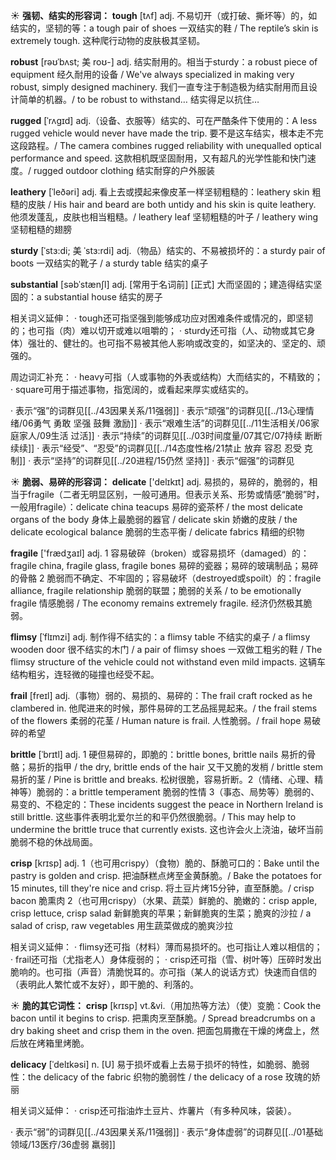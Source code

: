 ☀ <span class="category">**强韧、结实的形容词：**</span>
<span class="vocabulary">**tough**</span> [tʌf] 
<span class="definition">adj. 不易切开（或打破、撕坏等）的，如结实的，坚韧的等：</span>a tough pair of shoes 一双结实的鞋 / The reptile’s skin is extremely tough. 这种爬行动物的皮肤极其坚韧。
 
<span class="vocabulary">**robust**</span> [rəʊˈbʌst; 美 roʊ-]
<span class="definition">adj. 结实耐用的。相当于sturdy：</span>a robust piece of equipment 经久耐用的设备 / We've always specialized in making very robust, simply designed machinery. 我们一直专注于制造极为结实耐用而且设计简单的机器。/ to be robust to withstand… 结实得足以抗住…                     

<span class="vocabulary">**rugged**</span> [ˈrʌgɪd]
<span class="definition">adj.（设备、衣服等）结实的、可在严酷条件下使用的：</span>A less rugged vehicle would never have made the trip. 要不是这车结实，根本走不完这段路程。/ The camera combines rugged reliability with unequalled optical performance and speed. 这款相机既坚固耐用，又有超凡的光学性能和快门速度。/ rugged outdoor clothing 结实耐穿的户外服装           

<span class="vocabulary">**leathery**</span> [ˈleðəri]
<span class="definition">adj. 看上去或摸起来像皮革一样坚韧粗糙的：</span>leathery skin 粗糙的皮肤 / His hair and beard are both untidy and his skin is quite leathery. 他须发蓬乱，皮肤也相当粗糙。/ leathery leaf 坚韧粗糙的叶子 / leathery wing 坚韧粗糙的翅膀           

<span class="vocabulary">**sturdy**</span> [ˈstɜ:di; 美 ˈstɜ:rdi]
<span class="definition">adj.（物品）结实的、不易被损坏的：</span>a sturdy pair of boots 一双结实的靴子 / a sturdy table 结实的桌子          

<span class="vocabulary">**substantial**</span> [səbˈstænʃl]
<span class="definition">adj. [常用于名词前] [正式] 大而坚固的；建造得结实坚固的：</span>a substantial house 结实的房子

相关词义延伸：
· tough还可指坚强到能够成功应对困难条件或情况的，即坚韧的；也可指（肉）难以切开或难以咀嚼的；
· sturdy还可指（人、动物或其它身体）强壮的、健壮的。也可指不易被其他人影响或改变的，如坚决的、坚定的、顽强的。

周边词汇补充：
· heavy可指（人或事物的外表或结构）大而结实的，不精致的；
· square可用于描述事物，指宽阔的，或看起来厚实或结实的。

· 表示“强”的词群见[[../43因果关系/11强弱]]
· 表示“顽强”的词群见[[../13心理情绪/06勇气 勇敢 坚强 鼓舞 激励]]
· 表示“艰难生活”的词群见[[../11生活相关/06家庭家人/09生活 过活]]
· 表示“持续”的词群见[[../03时间度量/07其它/07持续 断断续续]]
· 表示“经受”、“忍受”的词群见[[../14态度性格/21禁止 放弃 容忍 忍受 克制]]
· 表示“坚持”的词群见[[../20进程/15仍然 坚持]]
· 表示“倔强”的词群见

☀ <span class="category">**脆弱、易碎的形容词：**</span>
<span class="vocabulary">**delicate**</span> ['delɪkɪt] 
<span class="definition">adj. 易损的，易碎的，脆弱的，相当于fragile（二者无明显区别，一般可通用。但表示关系、形势或情感“脆弱”时，一般用fragile）：</span>delicate china teacups 易碎的瓷茶杯 / the most delicate organs of the body 身体上最脆弱的器官 / delicate skin 娇嫩的皮肤 / the delicate ecological balance 脆弱的生态平衡 / delicate fabrics 精细的织物

<span class="vocabulary">**fragile**</span> ['frædӡaɪl] 
<span class="definition">adj. 1 容易破碎（broken）或容易损坏（damaged）的：</span>fragile china, fragile glass, fragile bones 易碎的瓷器；易碎的玻璃制品；易碎的骨骼 <span class="definition">2 脆弱而不确定、不牢固的；容易破坏（destroyed或spoilt）的：</span>fragile alliance, fragile relationship 脆弱的联盟；脆弱的关系 / to be emotionally fragile 情感脆弱 / The economy remains extremely fragile. 经济仍然极其脆弱。
           
<span class="vocabulary">**flimsy**</span> [ˈflɪmzi]
<span class="definition">adj. 制作得不结实的：</span>a flimsy table 不结实的桌子 / a flimsy wooden door 很不结实的木门 / a pair of flimsy shoes 一双做工粗劣的鞋 / The flimsy structure of the vehicle could not withstand even mild impacts. 这辆车结构粗劣，连轻微的碰撞也经受不起。
           
<span class="vocabulary">**frail**</span> [freɪl]
<span class="definition">adj.（事物）弱的、易损的、易碎的：</span>The frail craft rocked as he clambered in. 他爬进来的时候，那件易碎的工艺品摇晃起来。/ the frail stems of the flowers 柔弱的花茎 / Human nature is frail. 人性脆弱。/ frail hope 易破碎的希望
           
<span class="vocabulary">**brittle**</span> [ˈbrɪtl]
<span class="definition">adj. 1 硬但易碎的，即脆的：</span>brittle bones, brittle nails 易折的骨骼；易折的指甲 / the dry, brittle ends of the hair 又干又脆的发梢 / brittle stem 易折的茎 / Pine is brittle and breaks. 松树很脆，容易折断。<span class="definition">2（情绪、心理、精神等）脆弱的：</span>a brittle temperament 脆弱的性情 <span class="definition">3（事态、局势等）脆弱的、易变的、不稳定的：</span>These incidents suggest the peace in Northern Ireland is still brittle. 这些事件表明北爱尔兰的和平仍然很脆弱。/ This may help to undermine the brittle truce that currently exists. 这也许会火上浇油，破坏当前脆弱不稳的休战局面。
           
<span class="vocabulary">**crisp**</span> [krɪsp]
<span class="definition">adj. 1（也可用crispy）（食物）脆的、酥脆可口的：</span>Bake until the pastry is golden and crisp. 把油酥糕点烤至金黄酥脆。/ Bake the potatoes for 15 minutes, till they're nice and crisp. 将土豆片烤15分钟，直至酥脆。/ crisp bacon 脆熏肉 <span class="definition">2（也可用crispy）（水果、蔬菜）鲜脆的、脆嫩的：</span>crisp apple, crisp lettuce, crisp salad 新鲜脆爽的苹果；新鲜脆爽的生菜；脆爽的沙拉 / a salad of crisp, raw vegetables 用生蔬菜做成的脆爽沙拉

相关词义延伸：
· flimsy还可指（材料）薄而易损坏的。也可指让人难以相信的；
· frail还可指（尤指老人）身体瘦弱的；
· crisp还可指（雪、树叶等）压碎时发出脆响的。也可指（声音）清脆悦耳的。亦可指（某人的说话方式）快速而自信的（表明此人繁忙或不友好），即干脆的、利落的。

☀ <span class="category">**脆的其它词性：**</span>
<span class="vocabulary">**crisp**</span> [krɪsp]
<span class="definition">vt.&vi.（用加热等方法）（使）变脆：</span>Cook the bacon until it begins to crisp. 把熏肉烹至酥脆。/ Spread breadcrumbs on a dry baking sheet and crisp them in the oven. 把面包屑撒在干燥的烤盘上，然后放在烤箱里烤脆。
           
<span class="vocabulary">**delicacy**</span> [ˈdelɪkəsi]
<span class="definition">n. [U] 易于损坏或看上去易于损坏的特性，如脆弱、脆弱性：</span>the delicacy of the fabric 织物的脆弱性 / the delicacy of a rose 玫瑰的娇丽

相关词义延伸：
· crisp还可指油炸土豆片、炸薯片（有多种风味，袋装）。

· 表示“弱”的词群见[[../43因果关系/11强弱]]
· 表示“身体虚弱”的词群见[[../01基础领域/13医疗/36虚弱 羸弱]]

